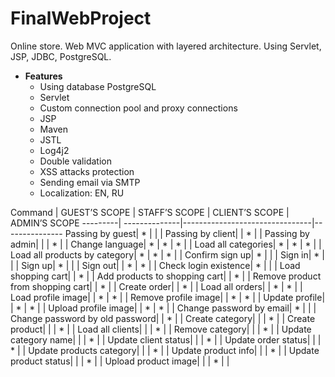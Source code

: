 # FinalWebProject
Online store. Web MVC application with layered architecture. Using Servlet, JSP, JDBC, PostgreSQL.
 * **Features**
      - Using database PostgreSQL
      - Servlet
      - Custom connection pool and proxy connections
      - JSP
      - Maven
      - JSTL
      - Log4j2
      - Double validation
      - XSS attacks protection
      - Sending email via SMTP
      - Localization: EN, RU
      
Command | GUEST’S SCOPE | STAFF’S SCOPE | CLIENT’S SCOPE | ADMIN’S SCOPE
---------| --------------|--------------------------------|---------------
Passing by guest| * |   |   |
Passing by client|  | * |   |
Passing by admin|  |  | * |   |
Change language| * | * | * |   |
Load all categories| * | * | * |   |
Load all products by category| * | * | * |   |
Confirm sign up| * |   |   |
Sign in| * |   |   |
Sign up| * |   |   |
Sign out|   | * | * |   |
Check login existence| * |   |   |
Load shopping cart|   | * |   |
Add products to shopping cart|  | * |   |
Remove product from shopping cart|  | * |   |
Create order|  | * |   |
Load all orders|  | * | * |   |
Load profile image|   | * | * |   |
Remove profile image|  | * | * |   |
Update profile|  | * | * |   |
Upload profile image|  | * | * |   |
Change password by email| * |   |   |
Change password by old password|  | * |   |
Create category|  |  | * |   |
Create product|  |  | * |   |
Load all clients|  |  | * |   |
Remove category|  |  | * |   |
Update category name|  |  | * |   |
Update client status|  |  | * |   |
Update order status|  |  | * |   |
Update products category|  |  | * |   |
Update product info|  |  | * |   |
Update product status|  |  | * |   |
Upload product image|  |  | * |   |
